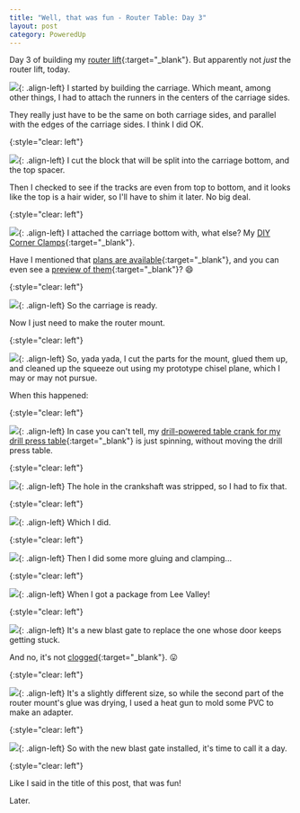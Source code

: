 ```yaml
---
title: "Well, that was fun - Router Table: Day 3"
layout: post
category: PoweredUp
---
```

Day 3 of building my [router lift](https://youtu.be/LJqPDADi8MM){:target="_blank"}. But apparently not *just* the router lift, today.

![](/assets/images-posts/2019-02-15.1.01.jpg){: .align-left}
I started by building the carriage. Which meant, among other things, I had to attach the runners in the centers of the carriage sides.

They really just have to be the same on both carriage sides, and parallel with the edges of the carriage sides. I think I did OK.

{:style="clear: left"}

![](/assets/images-posts/2019-02-15.1.02.jpg){: .align-left}
I cut the block that will be split into the carriage bottom, and the top spacer.

Then I checked to see if the tracks are even from top to bottom, and it looks like the top is a hair wider, so I'll have to shim it later. No big deal.

{:style="clear: left"}

![](/assets/images-posts/2019-02-15.1.03.jpg){: .align-left}
I attached the carriage bottom with, what else? My [DIY Corner Clamps](https://youtu.be/X4BSyZuc-ak){:target="_blank"}.

Have I mentioned that [plans are available](/projects/cornerclamp/){:target="_blank"}, and you can even see a [preview of them](/projects/cornerclamp/preview/){:target="_blank"}? 😄

{:style="clear: left"}

![](/assets/images-posts/2019-02-15.1.04.jpg){: .align-left}
So the carriage is ready.

Now I just need to make the router mount.

{:style="clear: left"}

![](/assets/images-posts/2019-02-15.1.05.jpg){: .align-left}
So, yada yada, I cut the parts for the mount, glued them up, and cleaned up the squeeze out using my prototype chisel plane, which I may or may not pursue.

When this happened:

{:style="clear: left"}

![](/assets/images-posts/2019-02-15.1.06.gif){: .align-left}
In case you can't tell, my [drill-powered table crank for my drill press table](https://youtu.be/9kY3fk6Q-kA){:target="_blank"} is just spinning, without moving the drill press table.

{:style="clear: left"}

![](/assets/images-posts/2019-02-15.1.07.jpg){: .align-left}
The hole in the crankshaft was stripped, so I had to fix that.

{:style="clear: left"}

![](/assets/images-posts/2019-02-15.1.08.gif){: .align-left}
Which I did.

{:style="clear: left"}

![](/assets/images-posts/2019-02-15.1.09.jpg){: .align-left}
Then I did some more gluing and clamping...

{:style="clear: left"}

![](/assets/images-posts/2019-02-15.1.10.jpg){: .align-left}
When I got a package from Lee Valley!

{:style="clear: left"}

![](/assets/images-posts/2019-02-15.1.11.jpg){: .align-left}
It's a new blast gate to replace the one whose door keeps getting stuck.

And no, it's not [clogged](https://youtu.be/ZjzN45k6Dq0){:target="_blank"}. 😛

{:style="clear: left"}

![](/assets/images-posts/2019-02-15.1.12.jpg){: .align-left}
It's a slightly different size, so while the second part of the router mount's glue was drying, I used a heat gun to mold some PVC to make an adapter.

{:style="clear: left"}

![](/assets/images-posts/2019-02-15.1.13.jpg){: .align-left}
So with the new blast gate installed, it's time to call it a day.

{:style="clear: left"}

Like I said in the title of this post, that was fun!

Later.